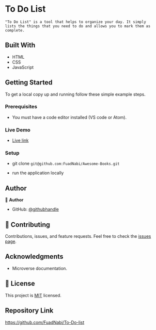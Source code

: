 # To Do List 

`"To Do List" is a tool that helps to organize your day. It simply lists the things that you need to do and allows you to mark them as complete.`

## Built With

- HTML
- CSS
- JavaScript

## Getting Started

To get a local copy up and running follow these simple example steps.

### Prerequisites

- You must have a code editor installed (VS code or Atom).

### Live Demo

- [Live link](https://fuadnabi.github.io/To-Do-list/dist/)

### Setup

- git clone `git@github.com:FuadNabi/Awesome-Books.git`

- run the application locally

## Author

:bust_in_silhouette: **Author**

- GitHub: [@githubhandle](https://github.com/FuadNabi)


## :handshake: Contributing

Contributions, issues, and feature requests.
Feel free to check the [issues page](https://github.com/FuadNabi/To-Do-list/issues).

## Acknowledgments

- Microverse documentation.

## :memo: License

This project is [MIT](./LICENSE) licensed.

## Repository Link

https://github.com/FuadNabi/To-Do-list
